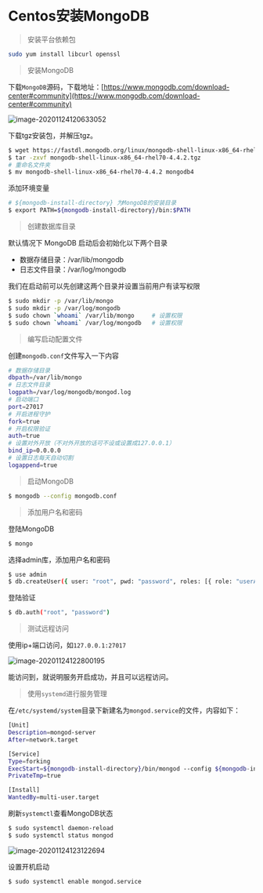 # Centos安装MongoDB

> 安装平台依赖包

```sh
sudo yum install libcurl openssl
```

> 安装MongoDB

下载`MongoDB`源码，下载地址：[https://www.mongodb.com/download-center#community](https://www.mongodb.com/download-center#community)

![image-20201124120633052](https://oss-blog.myjerry.cn/image-20201124120633052.png)

下载tgz安装包，并解压tgz。

```sh
$ wget https://fastdl.mongodb.org/linux/mongodb-shell-linux-x86_64-rhel70-4.4.2.tgz
$ tar -zxvf mongodb-shell-linux-x86_64-rhel70-4.4.2.tgz
# 重命名文件夹
$ mv mongodb-shell-linux-x86_64-rhel70-4.4.2 mongodb4
```

添加环境变量

```sh
# ${mongodb-install-directory} 为MongoDB的安装目录
$ export PATH=${mongodb-install-directory}/bin:$PATH
```

> 创建数据库目录

默认情况下 MongoDB 启动后会初始化以下两个目录

- 数据存储目录：/var/lib/mongodb
- 日志文件目录：/var/log/mongodb

我们在启动前可以先创建这两个目录并设置当前用户有读写权限

```sh
$ sudo mkdir -p /var/lib/mongo
$ sudo mkdir -p /var/log/mongodb
$ sudo chown `whoami` /var/lib/mongo     # 设置权限
$ sudo chown `whoami` /var/log/mongodb   # 设置权限
```

> 编写启动配置文件

创建`mongodb.conf`文件写入一下内容

```sh
# 数据存储目录
dbpath=/var/lib/mongo
# 日志文件目录
logpath=/var/log/mongodb/mongod.log
# 启动端口
port=27017
# 开启进程守护
fork=true
# 开启权限验证
auth=true
# 设置对外开放（不对外开放的话可不设或设置成127.0.0.1）
bind_ip=0.0.0.0
# 设置日志每天自动切割
logappend=true
```

> 启动MongoDB

```sh
$ mongodb --config mongodb.conf
```

> 添加用户名和密码

登陆MongoDB

```sh
$ mongo
```

选择admin库，添加用户名和密码

```sh
$ use admin
$ db.createUser({ user: "root", pwd: "password", roles: [{ role: "userAdminAnyDatabase", db: "admin" }] })
```

登陆验证

```sh
$ db.auth("root", "password")
```

> 测试远程访问

使用ip+端口访问，如`127.0.0.1:27017`

![image-20201124122800195](https://oss-blog.myjerry.cn/image-20201124122800195.png)

能访问到，就说明服务开启成功，并且可以远程访问。

> 使用`systemd`进行服务管理

在`/etc/systemd/system`目录下新建名为`mongod.service`的文件，内容如下：

```sh
[Unit]
Description=mongod-server
After=network.target

[Service]
Type=forking
ExecStart=${mongodb-install-directory}/bin/mongod --config ${mongodb-install-directory}/mongodb.conf
PrivateTmp=true

[Install]
WantedBy=multi-user.target
```

刷新`systemctl`查看MongoDB状态

```sh
$ sudo systemctl daemon-reload
$ sudo systemctl status mongod
```

![image-20201124123122694](https://oss-blog.myjerry.cn/image-20201124123122694.png)

设置开机启动

```sh
$ sudo systemctl enable mongod.service
```

<Vssue :title="$title" />